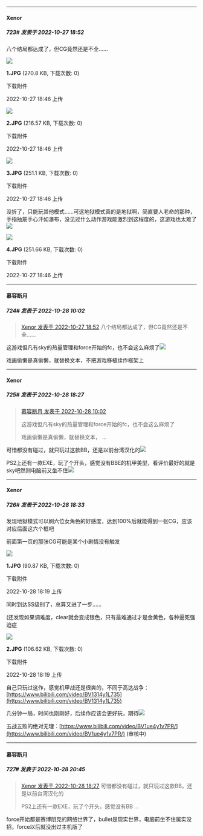 

*****

####  Xenor  
##### 723#       发表于 2022-10-27 18:52

八个结局都达成了，但CG竟然还是不全……

<img src="https://img.saraba1st.com/forum/202210/27/184645wfaxl30fqnkbilyv.jpg" referrerpolicy="no-referrer">

<strong>1.JPG</strong> (270.8 KB, 下载次数: 0)

下载附件

2022-10-27 18:46 上传

<img src="https://img.saraba1st.com/forum/202210/27/184647apvu3tu1udcjfzvp.jpg" referrerpolicy="no-referrer">

<strong>2.JPG</strong> (216.57 KB, 下载次数: 0)

下载附件

2022-10-27 18:46 上传

<img src="https://img.saraba1st.com/forum/202210/27/184649xyz5dr33kjjchgdc.jpg" referrerpolicy="no-referrer">

<strong>3.JPG</strong> (251.1 KB, 下载次数: 0)

下载附件

2022-10-27 18:46 上传

没折了，只能玩其他模式……可这地狱模式真的是地狱啊，简直要人老命的那种，手指抽筋手心汗如瀑布，没见过什么动作游戏能激烈到这程度的，这游戏也太难了<img src="https://static.saraba1st.com/image/smiley/face2017/068.png" referrerpolicy="no-referrer">

<img src="https://img.saraba1st.com/forum/202210/27/184651qu3323u6k4n42ka5.jpg" referrerpolicy="no-referrer">

<strong>4.JPG</strong> (251.66 KB, 下载次数: 0)

下载附件

2022-10-27 18:46 上传



*****

####  慕容断月  
##### 724#       发表于 2022-10-28 10:02

<blockquote><a href="httphttps://bbs.saraba1st.com/2b/forum.php?mod=redirect&amp;goto=findpost&amp;pid=58132512&amp;ptid=2037739" target="_blank">Xenor 发表于 2022-10-27 18:52</a>
八个结局都达成了，但CG竟然还是不全……</blockquote>
这游戏但凡有sky的热量管理和force开始的fc，也不会这么麻烦了<img src="https://static.saraba1st.com/image/smiley/face2017/068.png" referrerpolicy="no-referrer">

戏画偷懒是真偷懒，就替换文本，不把游戏移植续作框架上



*****

####  Xenor  
##### 725#       发表于 2022-10-28 18:27

<blockquote><a href="httphttps://bbs.saraba1st.com/2b/forum.php?mod=redirect&amp;goto=findpost&amp;pid=58141097&amp;ptid=2037739" target="_blank">慕容断月 发表于 2022-10-28 10:02</a>

这游戏但凡有sky的热量管理和force开始的fc，也不会这么麻烦了

戏画偷懒是真偷懒，就替换文本， ...</blockquote>
可惜都没有碰过，就只玩过这款BB，还是以前台湾汉化的<img src="https://static.saraba1st.com/image/smiley/face2017/095.png" referrerpolicy="no-referrer">

PS2上还有一款EXE，玩了个开头，感觉没有BBE的机甲美型，看评价最好的就是sky吧然则电脑前又坐不住<img src="https://static.saraba1st.com/image/smiley/face2017/097.png" referrerpolicy="no-referrer">



*****

####  Xenor  
##### 726#       发表于 2022-10-28 18:33

发现地狱模式可以刷六位女角色的好感度，达到100%后就能得到一张CG，应该对应后面这六个框吧

前面第一页的那张CG可能是某个小剧情没有触发

<img src="https://img.saraba1st.com/forum/202210/28/181956rinsj00assgfmeas.jpg" referrerpolicy="no-referrer">

<strong>1.JPG</strong> (90.87 KB, 下载次数: 0)

下载附件

2022-10-28 18:19 上传

同时到达SS级别了，总算又进了一步……

(还发现如果调难度，clear就会变成银色，只有最难通过才是金黄色，各种逼死强迫症

<img src="https://img.saraba1st.com/forum/202210/28/181957girin4jzr8dz4zsj.jpg" referrerpolicy="no-referrer">

<strong>2.JPG</strong> (106.62 KB, 下载次数: 0)

下载附件

2022-10-28 18:19 上传

自己只玩过这作，感觉机甲战还是很爽的，不同于高达战争：[https://www.bilibili.com/video/BV1314y1L735](https://www.bilibili.com/video/BV1314y1L735)

几分钟一局，时间也刚刚好，后续作应该会更好玩，期待<img src="https://static.saraba1st.com/image/smiley/face2017/072.png" referrerpolicy="no-referrer">

五战五败的绝对无理：[https://www.bilibili.com/video/BV1ue4y1v7PR/](https://www.bilibili.com/video/BV1ue4y1v7PR/) (审核中)



*****

####  慕容断月  
##### 727#       发表于 2022-10-28 20:45

<blockquote><a href="httphttps://bbs.saraba1st.com/2b/forum.php?mod=redirect&amp;goto=findpost&amp;pid=58149300&amp;ptid=2037739" target="_blank">Xenor 发表于 2022-10-28 18:27</a>
可惜都没有碰过，就只玩过这款BB，还是以前台湾汉化的

PS2上还有一款EXE，玩了个开头，感觉没有BB ...</blockquote>
force开始都是赛博朋克的网络世界了，bullet是现实世界，电脑前坐不住属实没招，force以后就没出过主机版了

